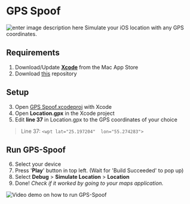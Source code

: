# GPS Spoof

![enter image description here](https://i.imgur.com/OE6UJoD.png)
Simulate your iOS location with any GPS coordinates. 

## Requirements

 1. Download/Update **[Xcode](https://apps.apple.com/us/app/xcode/id497799835?mt=12)** from the Mac App Store
 2. Download [this](https://github.com/Lukejb14/GPS-Spoof/archive/master.zip) repository


## Setup

 3. Open [GPS Spoof.xcodeproj](https://github.com/Lukejb14/GPS-Spoof/tree/master/GPS%20Spoof.xcodeproj "GPS Spoof.xcodeproj") with Xcode
 4. Open **Location.gpx** in the Xcode project
 5. Edit **line 37** in Location.gpx to the GPS coordinates of your choice
> Line 37: `<wpt lat="25.197204"  lon="55.274283">`


## Run GPS-Spoof

6. Select your device
7. Press '**Play**' button in top left. (Wait for 'Build Succeeded' to pop up)
8. Select **Debug** > **Simulate Location** > **Location**
9. Done! *Check if it worked by going to your maps application.*

![Video demo on how to run GPS-Spoof](https://i.imgur.com/GCP8oqA.gif)
